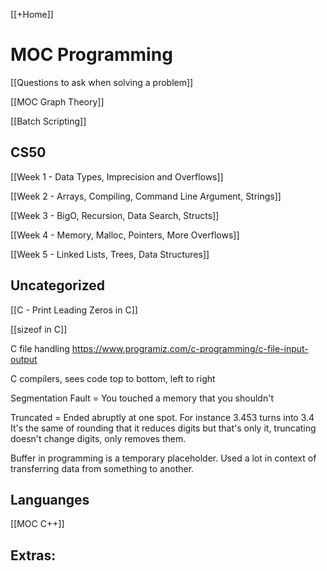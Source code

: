 [[+Home]]

# MOC Programming

[[Questions to ask when solving a problem]]

[[MOC Graph Theory]]

[[Batch Scripting]]

## CS50
[[Week 1 - Data Types, Imprecision and Overflows]]

[[Week 2 - Arrays, Compiling, Command Line Argument, Strings]]

[[Week 3 - BigO, Recursion, Data Search, Structs]]

[[Week 4 - Memory, Malloc, Pointers, More Overflows]]

[[Week 5 - Linked Lists, Trees, Data Structures]]




## Uncategorized
[[C - Print Leading Zeros in C]]

[[sizeof in C]]



C file handling
https://www.programiz.com/c-programming/c-file-input-output


C compilers, sees code top to bottom, left to right


Segmentation Fault = You touched a memory that you shouldn't


Truncated = Ended abruptly at one spot. For instance 3.453 turns into 3.4  
It's the same of rounding that it reduces digits but that's only it, truncating doesn't change digits, only removes them.


Buffer in programming is a temporary placeholder. Used a lot in context of transferring data from something to another. 



## Languanges

[[MOC C++]]






## Extras:




